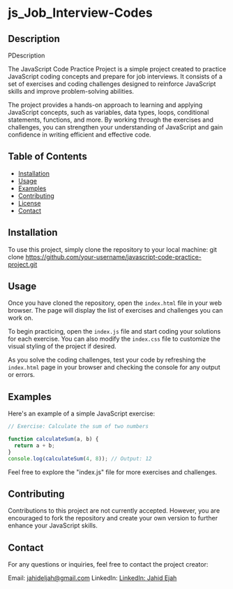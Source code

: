 # js_Job_Interview-Codes

## Description

PDescription

The JavaScript Code Practice Project is a simple project created to practice JavaScript coding concepts and prepare for job interviews. It consists of a set of exercises and coding challenges designed to reinforce JavaScript skills and improve problem-solving abilities.

The project provides a hands-on approach to learning and applying JavaScript concepts, such as variables, data types, loops, conditional statements, functions, and more. By working through the exercises and challenges, you can strengthen your understanding of JavaScript and gain confidence in writing efficient and effective code.

## Table of Contents

- [Installation](#installation)
- [Usage](#usage)
- [Examples](#examples)
- [Contributing](#contributing)
- [License](#license)
- [Contact](#contact)

## Installation

To use this project, simply clone the repository to your local machine: git clone https://github.com/your-username/javascript-code-practice-project.git

## Usage

Once you have cloned the repository, open the `index.html` file in your web browser. The page will display the list of exercises and challenges you can work on.

To begin practicing, open the `index.js` file and start coding your solutions for each exercise. You can also modify the `index.css` file to customize the visual styling of the project if desired.

As you solve the coding challenges, test your code by refreshing the `index.html` page in your browser and checking the console for any output or errors.

## Examples

Here's an example of a simple JavaScript exercise:

```javascript
// Exercise: Calculate the sum of two numbers

function calculateSum(a, b) {
  return a + b;
}
console.log(calculateSum(4, 8)); // Output: 12
```

Feel free to explore the "index.js" file for more exercises and challenges.

## Contributing

Contributions to this project are not currently accepted. However, you are encouraged to fork the repository and create your own version to further enhance your JavaScript skills.

## Contact

For any questions or inquiries, feel free to contact the project creator:

Email: jahideljah@gmail.com
LinkedIn: [LinkedIn: Jahid Ejah](https://www.linkedin.com/in/jahid-eljah-b46aa6253/)

